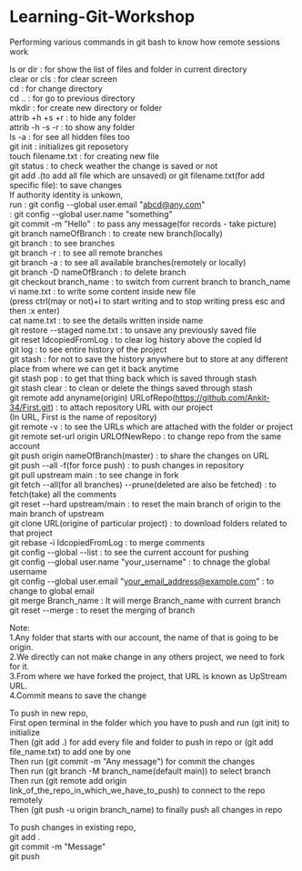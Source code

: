 # Learning-Git-Workshop
Performing various commands in git bash to know how remote sessions work  


ls or dir : for show the list of files and folder in current directory <br />
clear or cls : for clear screen<br />
cd : for change directory<br />
cd .. : for go to previous directory<br />
mkdir : for create new directory or folder<br />
attrib +h +s +r : to hide any folder<br />
attrib -h -s -r : to show any folder<br />
ls -a : for see all hidden files too	<br />
git init : initializes git reposetory<br />
touch filename.txt : for creating new file <br />
git status : to check weather the change is saved or not<br />
git add .(to add all file which are unsaved) or git filename.txt(for add specific file): to save changes<br />
If authority identity is unkown, <br />
run : git config --global user.email "abcd@any.com"<br />
    : git config --global user.name "something"<br />
git commit -m "Hello" : to pass any message(for records - take picture)<br />
git branch nameOfBranch : to create new branch(locally)<br />
git branch : to see branches<br />
git branch -r : to see all remote branches<br />
git branch -a : to see all available branches(remotely or locally)<br />
git branch -D nameOfBranch : to delete branch <br />
git checkout branch_name : to switch from current branch to branch_name<br />
vi name.txt : to write some content inside new file <br />
	(press ctrl(may or not)+i to start writing and to stop writing press esc and then :x enter)<br />
cat name.txt : to see the details written inside name<br />
git restore --staged name.txt : to unsave any previously saved file<br />
git reset IdcopiedFromLog : to clear log history above the copied Id<br />
git log : to see entire history of the project<br />
git stash : for not to save the history anywhere but to store at any different place from where we can get it back anytime<br />
git stash pop : to get that thing back which is saved through stash<br />
git stash clear : to clean or delete the things saved through stash<br />
git remote add anyname(origin) URLofRepo(https://github.com/Ankit-34/First.git) : to attach repository URL with our project<br />
	(In URL, First is the name of repository)<br />
git remote -v : to see the URLs which are attached with the folder or project<br />
git remote set-url origin URLOfNewRepo : to change repo from the same account<br />
git push origin nameOfBranch(master) : to share the changes on URL<br />
git push --all -f(for force push) : to push changes in repository<br />
git pull upstream main : to see change in fork<br />
git fetch --all(for all branches) --prune(deleted are also be fetched) : to fetch(take) all the comments<br />
git reset --hard upstream/main : to reset the main branch of origin to the main branch of upstream<br />
git clone URL(origine of particular project) : to download folders related to that project<br />
git rebase -i IdcopiedFromLog : to merge comments<br />
git config --global --list : to see the current account for pushing<br />
git config --global user.name "your_username" : to chnage the global username<br />
git config --global user.email "your_email_address@example.com" : to change to global email<br />
git merge Branch_name : It will merge Branch_name with current branch<br />
git reset --merge : to reset the merging of branch<br />

Note:<br />
1.Any folder that starts with our account, the name of that is going to be origin.<br />
2.We directly can not make change in any others project, we need to fork for it.<br />
3.From where we have forked the project, that URL is known as UpStream URL.<br />
4.Commit means to save the change <br />

To push in new repo,<br />
First open terminal in the folder which you have to push and run (git init) to initialize<br />
Then (git add .) for add every file and folder to push in repo or (git add file_name.txt) to add one by one<br />
Then run (git commit -m "Any message") for commit the changes<br />
Then run (git branch -M branch_name(default main)) to select branch<br />
Then run (git remote add origin link_of_the_repo_in_which_we_have_to_push) to connect to the repo remotely<br />
Then (git push -u origin branch_name) to finally push all changes in repo<br />

To push changes in existing repo,<br />
git add .<br />
git commit -m "Message"<br />
git push<br />
